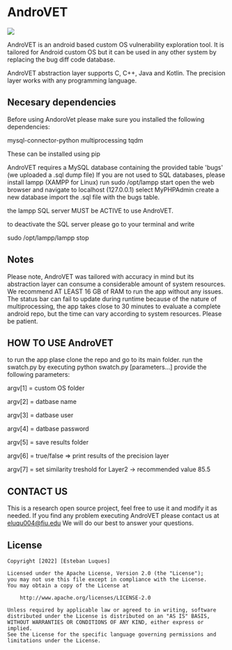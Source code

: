 # AndroVET
<img src='https://github.com/HIPERION2021/AndroVet/blob/main/Logo.png' />

AndroVET is an android based custom OS vulnerability exploration tool. It is tailored for Android custom OS but it can be used in any other system by replacing the bug diff code database.

AndroVET abstraction layer supports C, C++, Java and Kotlin. The precision layer works with any programming language.

## Necesary dependencies
Before using AndoroVet please make sure you installed the following dependencies:

mysql-connector-python
multiprocessing 
tqdm

These can be installed using pip

AndroVET requires a MySQL database containing the provided table 'bugs' (we uploaded a .sql dump file)
If you are not used to SQL databases, please install lampp (XAMPP for Linux) 
run sudo /opt/lampp start
open the web browser and navigate to localhost (127.0.0.1)
select MyPHPAdmin
create a new database
import the .sql file with the bugs table.

the lampp SQL server MUST be ACTIVE to use AndroVET.

to deactivate the SQL server please go to your terminal and write

sudo /opt/lampp/lampp stop


## Notes

Please note, AndroVET was tailored with accuracy in mind but its abstraction layer can consume a considerable amount of system resources. We recommend AT LEAST 16 GB of RAM to run the app without any issues. The status bar can fail to update during runtime because of the nature of multiprocessing, the app takes close to 30 minutes to evaluate a complete android repo,  but the time can vary according to system resources. Please be patient.

## HOW TO USE AndroVET

to run the app plase clone the repo and go to its main folder.
run the swatch.py by executing python swatch.py [parameters...] 
provide the following parameters:

argv[1] = custom OS folder

argv[2] = datbase name

argv[3] = datbase user

argv[4] = datbase password

argv[5] = save results folder

argv[6] = true/false => print results of the precision layer

argv[7] = set similarity treshold for Layer2 -> recommended value 85.5  


## CONTACT US

This is a research open source project, feel free to use it and modify it as needed. If you find any problem executing AndroVET please contact us at eluqu004@fiu.edu
We will do our best to answer your questions.

## License

    Copyright [2022] [Esteban Luques]

    Licensed under the Apache License, Version 2.0 (the "License");
    you may not use this file except in compliance with the License.
    You may obtain a copy of the License at

        http://www.apache.org/licenses/LICENSE-2.0

    Unless required by applicable law or agreed to in writing, software
    distributed under the License is distributed on an "AS IS" BASIS,
    WITHOUT WARRANTIES OR CONDITIONS OF ANY KIND, either express or implied.
    See the License for the specific language governing permissions and
    limitations under the License.

